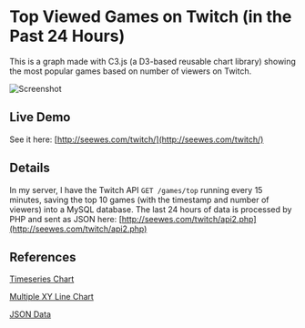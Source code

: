 # Top Viewed Games on Twitch (in the Past 24 Hours)

This is a graph made with C3.js (a D3-based reusable chart library) showing the most popular games based on number of viewers on Twitch.

![Screenshot](http://i.imgur.com/daQ6CR9.png)

## Live Demo

See it here: [http://seewes.com/twitch/](http://seewes.com/twitch/)

## Details

In my server, I have the Twitch API `GET /games/top` running every 15 minutes, saving the top 10 games (with the timestamp and number of viewers) into a MySQL database. The last 24 hours of data is processed by PHP and sent as JSON here: [http://seewes.com/twitch/api2.php](http://seewes.com/twitch/api2.php)

## References

[Timeseries Chart](http://c3js.org/samples/timeseries.html)

[Multiple XY Line Chart](http://c3js.org/samples/simple_xy_multiple.html)

[JSON Data](http://c3js.org/samples/data_json.html)